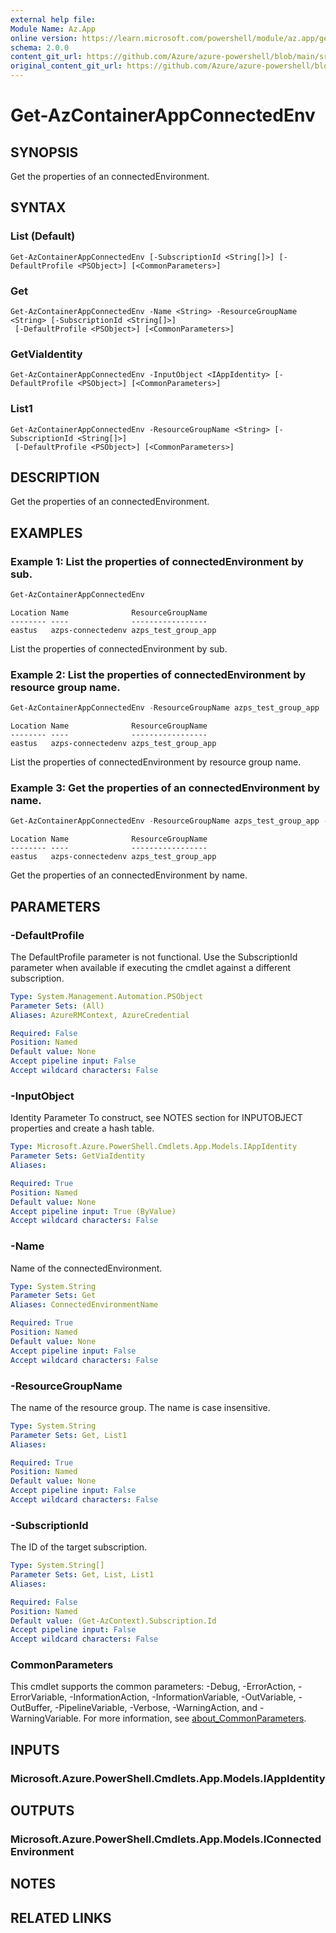 ```yaml
---
external help file: 
Module Name: Az.App
online version: https://learn.microsoft.com/powershell/module/az.app/get-azcontainerappconnectedenv
schema: 2.0.0
content_git_url: https://github.com/Azure/azure-powershell/blob/main/src/App/help/Get-AzContainerAppConnectedEnv.md
original_content_git_url: https://github.com/Azure/azure-powershell/blob/main/src/App/help/Get-AzContainerAppConnectedEnv.md
---
```


# Get-AzContainerAppConnectedEnv

## SYNOPSIS
Get the properties of an connectedEnvironment.

## SYNTAX

### List (Default)
```
Get-AzContainerAppConnectedEnv [-SubscriptionId <String[]>] [-DefaultProfile <PSObject>] [<CommonParameters>]
```

### Get
```
Get-AzContainerAppConnectedEnv -Name <String> -ResourceGroupName <String> [-SubscriptionId <String[]>]
 [-DefaultProfile <PSObject>] [<CommonParameters>]
```

### GetViaIdentity
```
Get-AzContainerAppConnectedEnv -InputObject <IAppIdentity> [-DefaultProfile <PSObject>] [<CommonParameters>]
```

### List1
```
Get-AzContainerAppConnectedEnv -ResourceGroupName <String> [-SubscriptionId <String[]>]
 [-DefaultProfile <PSObject>] [<CommonParameters>]
```

## DESCRIPTION
Get the properties of an connectedEnvironment.

## EXAMPLES

### Example 1: List the properties of connectedEnvironment by sub.
```powershell
Get-AzContainerAppConnectedEnv
```

```output
Location Name              ResourceGroupName
-------- ----              -----------------
eastus   azps-connectedenv azps_test_group_app
```

List the properties of connectedEnvironment by sub.

### Example 2: List the properties of connectedEnvironment by resource group name.
```powershell
Get-AzContainerAppConnectedEnv -ResourceGroupName azps_test_group_app
```

```output
Location Name              ResourceGroupName
-------- ----              -----------------
eastus   azps-connectedenv azps_test_group_app
```

List the properties of connectedEnvironment by resource group name.

### Example 3: Get the properties of an connectedEnvironment by name.
```powershell
Get-AzContainerAppConnectedEnv -ResourceGroupName azps_test_group_app -Name azps-connectedenv
```

```output
Location Name              ResourceGroupName
-------- ----              -----------------
eastus   azps-connectedenv azps_test_group_app
```

Get the properties of an connectedEnvironment by name.

## PARAMETERS

### -DefaultProfile
The DefaultProfile parameter is not functional.
Use the SubscriptionId parameter when available if executing the cmdlet against a different subscription.

```yaml
Type: System.Management.Automation.PSObject
Parameter Sets: (All)
Aliases: AzureRMContext, AzureCredential

Required: False
Position: Named
Default value: None
Accept pipeline input: False
Accept wildcard characters: False
```

### -InputObject
Identity Parameter
To construct, see NOTES section for INPUTOBJECT properties and create a hash table.

```yaml
Type: Microsoft.Azure.PowerShell.Cmdlets.App.Models.IAppIdentity
Parameter Sets: GetViaIdentity
Aliases:

Required: True
Position: Named
Default value: None
Accept pipeline input: True (ByValue)
Accept wildcard characters: False
```

### -Name
Name of the connectedEnvironment.

```yaml
Type: System.String
Parameter Sets: Get
Aliases: ConnectedEnvironmentName

Required: True
Position: Named
Default value: None
Accept pipeline input: False
Accept wildcard characters: False
```

### -ResourceGroupName
The name of the resource group.
The name is case insensitive.

```yaml
Type: System.String
Parameter Sets: Get, List1
Aliases:

Required: True
Position: Named
Default value: None
Accept pipeline input: False
Accept wildcard characters: False
```

### -SubscriptionId
The ID of the target subscription.

```yaml
Type: System.String[]
Parameter Sets: Get, List, List1
Aliases:

Required: False
Position: Named
Default value: (Get-AzContext).Subscription.Id
Accept pipeline input: False
Accept wildcard characters: False
```

### CommonParameters
This cmdlet supports the common parameters: -Debug, -ErrorAction, -ErrorVariable, -InformationAction, -InformationVariable, -OutVariable, -OutBuffer, -PipelineVariable, -Verbose, -WarningAction, and -WarningVariable. For more information, see [about_CommonParameters](http://go.microsoft.com/fwlink/?LinkID=113216).

## INPUTS

### Microsoft.Azure.PowerShell.Cmdlets.App.Models.IAppIdentity

## OUTPUTS

### Microsoft.Azure.PowerShell.Cmdlets.App.Models.IConnectedEnvironment

## NOTES

## RELATED LINKS

